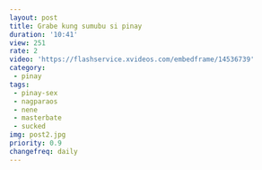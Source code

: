 ```yaml
---
layout: post
title: Grabe kung sumubu si pinay
duration: '10:41'
view: 251
rate: 2
video: 'https://flashservice.xvideos.com/embedframe/14536739'
category: 
 - pinay
tags: 
 - pinay-sex
 - nagparaos
 - nene
 - masterbate
 - sucked
img: post2.jpg
priority: 0.9
changefreq: daily
---
```

